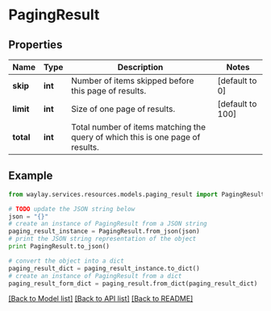 # PagingResult


## Properties

Name | Type | Description | Notes
------------ | ------------- | ------------- | -------------
**skip** | **int** | Number of items skipped before this page of results. | [default to 0]
**limit** | **int** | Size of one page of results. | [default to 100]
**total** | **int** | Total number of items matching the query of which this is one page of results. | 

## Example

```python
from waylay.services.resources.models.paging_result import PagingResult

# TODO update the JSON string below
json = "{}"
# create an instance of PagingResult from a JSON string
paging_result_instance = PagingResult.from_json(json)
# print the JSON string representation of the object
print PagingResult.to_json()

# convert the object into a dict
paging_result_dict = paging_result_instance.to_dict()
# create an instance of PagingResult from a dict
paging_result_form_dict = paging_result.from_dict(paging_result_dict)
```
[[Back to Model list]](../README.md#documentation-for-models) [[Back to API list]](../README.md#documentation-for-api-endpoints) [[Back to README]](../README.md)


